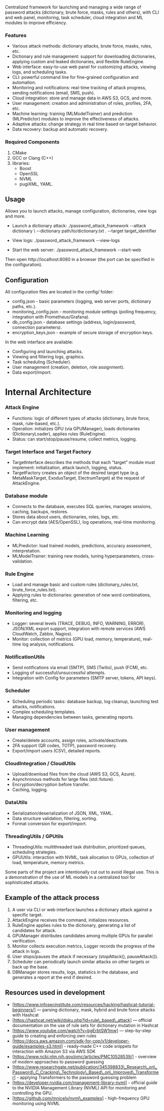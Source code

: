 Сentralized framework for launching and managing a wide range of password attacks (dictionary, brute force, masks, rules and others), with CLI and web panel, monitoring, task scheduler, cloud integration and ML modules to improve efficiency.

### Features
- Various attack methods: dictionary attacks, brute force, masks, rules, etc.
- Dictionary and rule management: support for downloading dictionaries, applying custom and leaked dictionaries, and flexible RuleEngine.
- Web interface: easy-to-use web panel for customizing attacks, viewing logs, and scheduling tasks.
- CLI: powerful command line for fine-grained configuration and automation.
- Monitoring and notifications: real-time tracking of attack progress, sending notifications (email, SMS, push).
- Cloud integration: store and manage data in AWS S3, GCS, and more.
- User management: creation and administration of roles, profiles, 2FA, etc.
- Machine learning: training (MLModelTrainer) and prediction (MLPredictor) modules to improve the effectiveness of attacks.
- Adaptive attacks: change strategy in real time based on target behavior.
- Data recovery: backup and automatic recovery.

### Required Components
1. CMake
2. GCC or Clang (C++) 
3. libraries:  
   - Boost  
   - OpenSSL 
   - NVML  
   - pugiXML, YAML.  
## Usage
Allows you to launch attacks, manage configuration, dictionaries, view logs and more.

- Launch a dictionary attack:  ./password_attack_framework --attack dictionary \ --dictionary path/to/dictionary.txt \. --target target_identifier
      
- View logs:  ./password_attack_framework --view-logs

- Start the web server:  ./password_attack_framework --start-web

Then open http://localhost:8080 in a browser (the port can be specified in the configuration). 

## Configuration
All configuration files are located in the config/ folder:
- config.json - basic parameters (logging, web server ports, dictionary paths, etc.).  
- monitoring_config.json - monitoring module settings (polling frequency, integration with Prometheus/Grafana).  
- db_config.json - database settings (address, login/password, connection parameters).  
- encryption_keys.json - example of secure storage of encryption keys.


In the web interface are available:
- Configuring and launching attacks.  
- Viewing and filtering logs, graphics.  
- Task scheduling (Scheduler).  
- User management (creation, deletion, role assignment).  
- Data export/import.

# Internal Architecture

### Attack Engine
- Functions: logic of different types of attacks (dictionary, brute force, mask, rule-based, etc.).
- Operation: initializes GPU (via GPUManager), loads dictionaries (DictionaryLoader), applies rules (RuleEngine).
- Status: can start/stop/pause/resume, collect metrics, logging.

### Target Interface and Target Factory

- TargetInterface describes the methods that each “target” module must implement: initialization, attack launch, logging, status.
- TargetFactory creates an object of the desired target type (e.g. MetaMaskTarget, ExodusTarget, ElectrumTarget) at the request of AttackEngine.

### Database module

- Connects to the database, executes SQL queries, manages sessions, caching, backups, restores.
- Stores data about users, dictionaries, roles, logs, etc.
- Can encrypt data (AES/OpenSSL), log operations, real-time monitoring.

### Machine Learning

- MLPredictor: load trained models, predictions, accuracy assessment, interpretation.
- MLModelTrainer: training new models, tuning hyperparameters, cross-validation.

### Rule Engine

- Load and manage basic and custom rules (dictionary_rules.txt, brute_force_rules.txt).
- Applying rules to dictionaries: generation of new word combinations, filtering, etc.

### Monitoring and logging

- Logger: several levels (TRACE, DEBUG, INFO, WARNING, ERROR), JSON/XML export support, integration with remote services (AWS CloudWatch, Zabbix, Nagios).
- Monitor: collection of metrics (GPU load, memory, temperature), real-time log analysis, notifications.

### NotificationUtils

- Send notifications via email (SMTP), SMS (Twilio), push (FCM), etc.
- Logging of successful/unsuccessful attempts.
- Integration with Config for parameters (SMTP server, tokens, API keys).

### Scheduler

- Scheduling periodic tasks: database backup, log cleanup, launching test attacks, notifications.
- Complex scheduling templates.
- Managing dependencies between tasks, generating reports.


### User management

- Create/delete accounts, assign roles, activate/deactivate.
- 2FA support (QR codes, TOTP), password recovery.
- Export/import users (CSV), detailed reports.

### CloudIntegration / CloudUtils

- Upload/download files from the cloud (AWS S3, GCS, Azure).
- Asynchronous methods for large files (std::future).
- Encryption/decryption before transfer.
- Caching, logging.

### DataUtils

- Serialization/deserialization of JSON, XML, YAML.
- Data structure validation, filtering, sorting.
- Format conversion for export/import.

### ThreadingUtils / GPUtils

- ThreadingUtils: multithreaded task distribution, prioritized queues, scheduling strategies.
- GPUUtils: interaction with NVML, task allocation to GPUs, collection of load, temperature, memory metrics.

Some parts of the project are intentionally cut out to avoid illegal use. This is a demonstration of the use of ML models in a centralized tool for sophisticated attacks.

## Example of the attack process

1. A user via CLI or web interface launches a dictionary attack against a specific target.
2. AttackEngine receives the command, initializes resources.
3. RuleEngine applies rules to the dictionary, generating a list of candidates for attack.
4. GPUManager distributes candidates among multiple GPUs for parallel verification.
5. Monitor collects execution metrics, Logger records the progress of the attack in logs.
6. User stops/pauses the attack if necessary (stopAttack(), pauseAttack()).
7. Scheduler can periodically launch similar attacks on other targets or back up the base.
8. DBManager stores results, logs, statistics in the database, and generates a report at the end if desired.

## Resources used in development
* [https://www.infosecinstitute.com/resources/hacking/hashcat-tutorial-beginners/] — parsing dictionary, mask, hybrid and brute force attacks with Hashcat
* [https://hashcat.net/wiki/doku.php?id=rule\_based\_attack] — official documentation on the use of rule sets for dictionary mutation in Hashcat
* [https://www.youtube.com/watch?v=bgErbtSW1mw] — step-by-step guide to creating and enforcing own rules
* [https://docs.aws.amazon.com/sdk-for-cpp/v1/developer-guide/examples-s3.html] - ready-made C++ code snippets for interaction with Amazon S3 via AWS SDK
* [https://www.ncbi.nlm.nih.gov/pmc/articles/PMC10528539/] - overview of modern approaches to password guessing
* [https://www.researchgate.net/publication/345398833\_Research\_on\_Password\_C_Cracking\_Technology\_Based\_on\_Improved\_Transformer] - applying Transformers to the password guessing problem
*  [https://developer.nvidia.com/management-library-nvml] - official guide to the NVIDIA Management Library (NVML) API for monitoring and controlling the GPU.
* [https://github.com/mnicely/nvml\_examples] - high-frequency GPU monitoring using NVML

